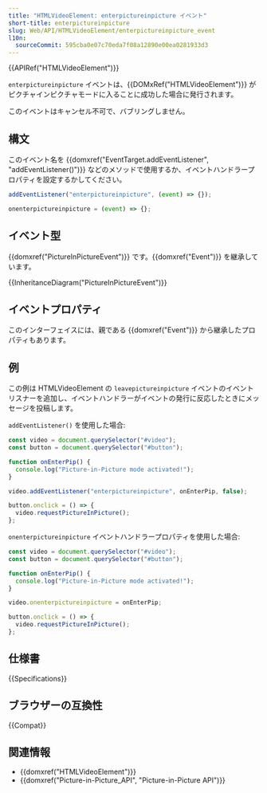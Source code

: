 ```yaml
---
title: "HTMLVideoElement: enterpictureinpicture イベント"
short-title: enterpictureinpicture
slug: Web/API/HTMLVideoElement/enterpictureinpicture_event
l10n:
  sourceCommit: 595cba0e07c70eda7f08a12890e00ea0281933d3
---
```


{{APIRef("HTMLVideoElement")}}

`enterpictureinpicture` イベントは、{{DOMxRef("HTMLVideoElement")}} がピクチャインピクチャモードに入ることに成功した場合に発行されます。

このイベントはキャンセル不可で、バブリングしません。

## 構文

このイベント名を {{domxref("EventTarget.addEventListener", "addEventListener()")}} などのメソッドで使用するか、イベントハンドラープロパティを設定するかしてください。

```js
addEventListener("enterpictureinpicture", (event) => {});

onenterpictureinpicture = (event) => {};
```

## イベント型

{{domxref("PictureInPictureEvent")}} です。{{domxref("Event")}} を継承しています。

{{InheritanceDiagram("PictureInPictureEvent")}}

## イベントプロパティ

このインターフェイスには、親である {{domxref("Event")}} から継承したプロパティもあります。

## 例

この例は HTMLVideoElement の `leavepictureinpicture` イベントのイベントリスナーを追加し、イベントハンドラーがイベントの発行に反応したときにメッセージを投稿します。

`addEventListener()` を使用した場合:

```js
const video = document.querySelector("#video");
const button = document.querySelector("#button");

function onEnterPip() {
  console.log("Picture-in-Picture mode activated!");
}

video.addEventListener("enterpictureinpicture", onEnterPip, false);

button.onclick = () => {
  video.requestPictureInPicture();
};
```

`onenterpictureinpicture` イベントハンドラープロパティを使用した場合:

```js
const video = document.querySelector("#video");
const button = document.querySelector("#button");

function onEnterPip() {
  console.log("Picture-in-Picture mode activated!");
}

video.onenterpictureinpicture = onEnterPip;

button.onclick = () => {
  video.requestPictureInPicture();
};
```

## 仕様書

{{Specifications}}

## ブラウザーの互換性

{{Compat}}

## 関連情報

- {{domxref("HTMLVideoElement")}}
- {{domxref("Picture-in-Picture_API", "Picture-in-Picture API")}}
